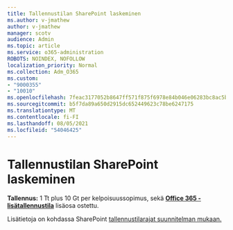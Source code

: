 ```yaml
---
title: Tallennustilan SharePoint laskeminen
ms.author: v-jmathew
author: v-jmathew
manager: scotv
audience: Admin
ms.topic: article
ms.service: o365-administration
ROBOTS: NOINDEX, NOFOLLOW
localization_priority: Normal
ms.collection: Adm_O365
ms.custom:
- "9000355"
- "10010"
ms.openlocfilehash: 7feac3177052b8647ff571f875f6978e84b046e06283bc8ac5ba48cc148f14a6
ms.sourcegitcommit: b5f7da89a650d2915dc652449623c78be6247175
ms.translationtype: MT
ms.contentlocale: fi-FI
ms.lasthandoff: 08/05/2021
ms.locfileid: "54046425"
---
```

# <a name="calculate-sharepoint-storage"></a>Tallennustilan SharePoint laskeminen

**Tallennus:** 1 Tt plus 10 Gt per [](https://docs.microsoft.com/microsoft-365/commerce/add-storage-space) kelpoisuussopimus, sekä **[Office 365 -lisätallennustila](https://docs.microsoft.com/microsoft-365/commerce/add-storage-space)** lisäosa ostettu.

Lisätietoja on kohdassa SharePoint [tallennustilarajat suunnitelman mukaan.](https://docs.microsoft.com/office365/servicedescriptions/sharepoint-online-service-description/sharepoint-online-limits)
